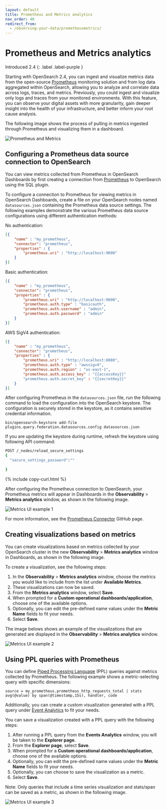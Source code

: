 ```yaml
---
layout: default
title: Prometheus and Metrics analytics
nav_order: 40
redirect_from:
  - /observing-your-data/prometheusmetrics/
---
```


# Prometheus and Metrics analytics
Introduced 2.4
{: .label .label-purple }

Starting with OpenSearch 2.4, you can ingest and visualize metrics data from the open-source [Prometheus](https://prometheus.io/) monitoring solution and from log data aggregated within OpenSearch, allowing you to analyze and correlate data across logs, traces, and metrics. Previously, you could ingest and visualize only logs and traces from your monitored environments. With this feature, you can observe your digital assets with more granularity, gain deeper insight into the health of your infrastructure, and better inform your root cause analysis.

The following image shows the process of pulling in metrics ingested through Prometheus and visualizing them in a dashboard.

![Prometheus and Metrics]({{site.url}}{{site.baseurl}}/images/metrics/metricsgif.gif)

## Configuring a Prometheus data source connection to OpenSearch

You can view metrics collected from Prometheus in OpenSearch Dashboards by first creating a connection from [Prometheus](https://prometheus.io/) to OpenSearch using the SQL plugin. 

To configure a connection to Prometheus for viewing metrics in OpenSearch Dashboards, create a file on your OpenSearch nodes named `datasources.json` containing the Prometheus data source settings. The following examples demonstrate the various Prometheus data source configurations using different authentication methods:

No authentication:

```json
[{
    "name" : "my_prometheus",
    "connector": "prometheus",
    "properties" : {
        "prometheus.uri" : "http://localhost:9090"
    }
}]
```

Basic authentication:

```json
[{
    "name" : "my_prometheus",
    "connector": "prometheus",
    "properties" : {
        "prometheus.uri" : "http://localhost:9090",
        "prometheus.auth.type" : "basicauth",
        "prometheus.auth.username" : "admin",
        "prometheus.auth.password" : "admin"
    }
}]
```

AWS SigV4 authentication:

```json
[{
    "name" : "my_prometheus",
    "connector": "prometheus",
    "properties" : {
        "prometheus.uri" : "http://localhost:8080",
        "prometheus.auth.type" : "awssigv4",
        "prometheus.auth.region" : "us-east-1",
        "prometheus.auth.access_key" : "{{accessKey}}"
        "prometheus.auth.secret_key" : "{{secretKey}}"
    }
}]
```

After configuring Prometheus in the `datasources.json` file, run the following command to load the configuration into the OpenSearch keystore. The configuration is securely stored in the keystore, as it contains sensitive credential information.

```
bin/opensearch-keystore add-file plugins.query.federation.datasources.config datasources.json
```

If you are updating the keystore during runtime, refresh the keystore using following API command:

```bash
POST /_nodes/reload_secure_settings
{
  "secure_settings_password":""
  
}
```
{% include copy-curl.html %}

After configuring the Prometheus connection to OpenSearch, your Prometheus metrics will appear in Dashboards in the **Observability** > **Metrics analytics** window, as shown in the following image.

![Metrics UI example 1]({{site.url}}{{site.baseurl}}/images/metrics/metrics1.png)

For more information, see the [Prometheus Connector](https://github.com/opensearch-project/sql/blob/main/docs/user/ppl/admin/prometheus_connector.rst) GitHub page.

## Creating visualizations based on metrics

You can create visualizations based on metrics collected by your OpenSearch cluster in the new **Observability** > **Metrics analytics** window in Dashboards, as shown in the following image.

To create a visualization, see the following steps: 

1. In the **Observability** > **Metrics analytics** window, choose the metrics you would like to include from the list under **Available Metrics**.
1. These visualizations can now be saved.
1. From the **Metrics analytics** window, select **Save**.
1. When prompted for a **Custom operational dashboards/application**, choose one of the available options.
1. Optionally, you can edit the pre-defined name values under the **Metric Name** fields to fit your needs.
1. Select **Save**.

The image belows shows an example of the visualizations that are generated are displayed in the **Observability** > **Metrics analytics** window.

![Metrics UI example 2]({{site.url}}{{site.baseurl}}/images/metrics/metrics2.png)

## Using PPL queries with Prometheus

You can define [Piped Processing Language]({{site.url}}{{site.baseurl}}/search-plugins/sql/ppl/index) (PPL) queries against metrics collected by Prometheus. The following example shows a metric-selecting query with specific dimensions:

```
source = my_prometheus.prometheus_http_requests_total | stats avg(@value) by span(@timestamp,15s), handler, code
```

Additionally, you can create a custom visualization generated with a PPL query under [Event Analytics]({{site.url}}{{site.baseurl}}/observing-your-data/event-analytics/) to fit your needs.

You can save a visualization created with a PPL query with the following steps:

1. After running a PPL query from the **Events Analytics** window, you will be taken to the **Explorer page**.
1. From the **Explorer page**, select **Save**.
1. When prompted for a **Custom operational dashboards/application**, choose one of the available options.
1. Optionally, you can edit the pre-defined name values under the **Metric Name** fields to fit your needs.
1. Optionally, you can choose to save the visualization as a metric.
1. Select **Save**.

Note: Only queries that include a time series visualization and stats/span can be saved as a metric, as shown in the following image.

![Metrics UI example 3]({{site.url}}{{site.baseurl}}/images/metrics/metrics3.png)

